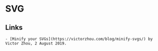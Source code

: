 # SVG

## Links

    - [Minify your SVGs](https://victorzhou.com/blog/minify-svgs/) by Victor Zhou, 2 August 2019. 